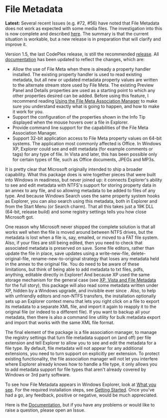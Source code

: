 # File Metadata

**Latest:** Several recent Issues (e.g. #72, #56) have noted that File Metadata does not work as expected with some media files. The investigation into this is now complete and described [here](../../wiki/Windows-10-and-media-files). The summary is that the current situation is workable, but a new release is in preparation that will clarify and improve it.

Version 1.5, the last CodePlex release, is still the recommended [release](../../releases). All [documentation](../../wiki) has been updated to reflect the changes, which are:
* Allow the use of File Meta when there is already a property handler installed. The existing property handler is used to read existing metadata, but all new or updated metadata property values are written to the alternate stream store used by File Meta. The existing Preview Panel and Details properties are used as a starting point to which any other properties desired can be added.  Before using this feature, I recommend reading [Using the File Meta Association Manager](../../wiki/Using-the-File-Meta-Association-Manager) to make sure you understand exactly what is going to happen, and how to make it work for you.
* Support the configuration of the properties shown in the Info Tip displayed when the mouse hovers over a file in Explorer.
* Provide command line support for the capabilities of the File Meta Association Manager.
* Support 32-bit application access to File Meta property values on 64-bit systems. The application most commonly affected is Office.
In Windows XP, Explorer could see and edit metadata (for example comments or tags) for any type of file. In Vista and later, this has been possible only for certain types of file, such as Office documents, JPEGs and MP3s. 

It is pretty clear that Microsoft originally intended to ship a broader capability. What this package does is wire together pieces that were built into Windows in readiness, but never joined up: it connects Explorer's ability to see and edit metadata with NTFS's support for storing property data in an annex to any file, and so allowing metadata to be added to files of any type.  And because Windows Search uses the same property system hooks as Explorer, you can also search using this metadata, both in Explorer and from the Start Menu (or Search charm).  That all this takes just a 19K DLL (64-bit, release build) and some registry settings tells you how close Microsoft got. 

One reason why Microsoft never shipped the complete solution is that all works well when the file is moved around between NTFS drives, but the metadata is lost when a file is, say, emailed, or moved to a FAT file system.  Also, if your files are still being edited, then you need to check that associated metadata is preserved on save.  Some file editors, rather than update the file in place, save updates using a write-new-file, delete-original-file, rename-new-to-original strategy that loses any metadata held in the annex to the original file.  You do need to be aware of these limitations, but think of being able to add metadata to txt files, pdfs, anything, editable directly in Explorer!  And because XP used the same storage mechanism for the general case (see [XP, Vista and File Metadata](../../wiki/XP,-Vista-and-File-Metadata) for the full story), this package will also read some metadata written under XP, hidden by a Windows upgrade, and invisible ever since .  Also, to help with unfriendly editors and non-NTFS transfers, the installation optionally sets up an Explorer context menu that lets you right click on a file to export its metadata to a separate XML file, and import it again to reapply it to the original file (or indeed to a different file).  If you want to backup all your metadata, then there is also a command line utility for bulk metadata export and import that works with the same XML file format.

The final element of the package is a file association manager, to manage the registry settings that turn file metadata support on (and off) per file extension and tell Explorer to allow you to see and edit the metadata for a file type.  By default, file metadata will not appear for any additional extensions, you need to turn support on explicitly per extension. To protect existing functionality, the file association manager will not let you interfere where Explorer already knows how to handle a file type, it only allows you to add metadata support for file types that aren't already covered by Windows or 3rd party software.  

To see how File Metadata appears in Windows Explorer, look at [What you see](../../wiki/What-you-see).  For the required installation steps, see [Getting Started](../../wiki/Getting-Started).    Once you've had a go, any feedback, positive or negative, would be much appreciated.

Here is the [Documentation](../../wiki), but if you have any problems or would like to raise a question, please open an Issue.



